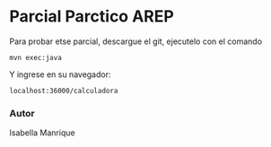 # Parcial Parctico AREP

Para probar etse parcial, descargue el git, ejecutelo con el comando

    mvn exec:java

Y ingrese en su navegador:
    
    localhost:36000/calculadora

### Autor
Isabella Manrique